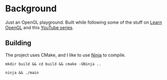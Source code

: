 # Background

Just an OpenGL playground. Built while following some of the stuff on [Learn OpenGL](https://learnopengl.com/) and this [YouTube series](https://www.youtube.com/watch?v=W3gAzLwfIP0&list=PLlrATfBNZ98foTJPJ_Ev03o2oq3-GGOS2).

## Building

The project uses CMake, and I like to use [Ninja](https://ninja-build.org/) to compile.

```
mkdir build && cd build && cmake -GNinja ..
```

```
ninja && ./main
```
